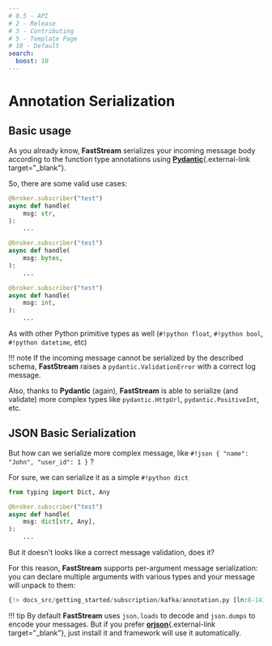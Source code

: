 ```yaml
---
# 0.5 - API
# 2 - Release
# 3 - Contributing
# 5 - Template Page
# 10 - Default
search:
  boost: 10
---
```


# Annotation Serialization

## Basic usage

As you already know, **FastStream** serializes your incoming message body according to the function type annotations using [**Pydantic**](https://docs.pydantic.dev){.external-link target="_blank"}.

So, there are some valid use cases:

```python hl_lines="3 9 15"
@broker.subscriber("test")
async def handle(
    msg: str,
):
    ...

@broker.subscriber("test")
async def handle(
    msg: bytes,
):
    ...

@broker.subscriber("test")
async def handle(
    msg: int,
):
    ...
```


As with other Python primitive types as well (`#!python float`, `#!python bool`, `#!python datetime`, etc)

!!! note
    If the incoming message cannot be serialized by the described schema, **FastStream** raises a `pydantic.ValidationError` with a correct log message.

Also, thanks to **Pydantic** (again), **FastStream** is able to serialize (and validate) more complex types like `pydantic.HttpUrl`, `pydantic.PositiveInt`, etc.

## JSON Basic Serialization

But how can we serialize more complex message, like `#!json { "name": "John", "user_id": 1 }` ?

For sure, we can serialize it as a simple `#!python dict`

```python hl_lines="5"
from typing import Dict, Any

@broker.subscriber("test")
async def handle(
    msg: dict[str, Any],
):
    ...
```


But it doesn't looks like a correct message validation, does it?

For this reason, **FastStream** supports per-argument message serialization: you can declare multiple arguments with various types and your message will unpack to them:

```python hl_lines="3-4"
{!> docs_src/getting_started/subscription/kafka/annotation.py [ln:8-14] !}
```

!!! tip
    By default **FastStream** uses `json.loads` to decode and `json.dumps` to encode your messages. But if you prefer [**orjson**](https://github.com/ijl/orjson){.external-link target="_blank"}, just install it and framework will use it automatically.
